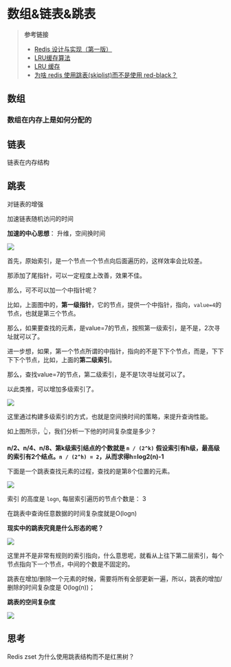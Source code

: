 # 数组&链表&跳表



> **参考链接**
>
> - [Redis 设计与实现（第一版）](http://origin.redisbook.com/)
> - [LRU缓存算法](https://www.jianshu.com/p/b1ab4a170c3c)
> - [LRU 缓存](https://leetcode.cn/problems/lru-cache/) 
> - [为啥 redis 使用跳表(skiplist)而不是使用 red-black？](https://www.zhihu.com/question/20202931)



## 数组



### 数组在内存上是如何分配的





## 链表



链表在内存结构





## 跳表

对链表的增强

加速链表随机访问的时间

**加速的中心思想**： 升维，空间换时间



![](https://oscimg.oschina.net/oscnet/up-4b32f7ca62b318cae88410f168b1a817ae8.png)



首先，原始索引，是一个节点一个节点向后面遍历的，这样效率会比较差。

那添加了尾指针，可以一定程度上改善，效果不佳。

那么，可不可以加一个中指针呢？

比如，上面图中的，**第一级指针**，它的节点，提供一个中指针，指向，`value=4`的节点，也就是第三个节点。

那么，如果要查找的元素，是value=7的节点，按照第一级索引，是不是，2次寻址就可以了。

进一步想，如果，第一个节点所谓的中指针，指向的不是下下个节点，而是，下下下下个节点，比如，上面的**第二级索引**。

那么，查找value=7的节点，第二级索引，是不是1次寻址就可以了。

以此类推，可以增加多级索引了。

![](https://oscimg.oschina.net/oscnet/up-5c3b53ba1bb3d4f3b5d3dfe40f9daa0eea9.png)

这里通过构建多级索引的方式，也就是空间换时间的策略，来提升查询性能。

如上图所示，👆，我们分析一下他的时间复杂度是多少？

**n/2、n/4、n/8、第k级索引结点的个数就是 `n / (2^k)`**
**假设索引有h级，最高级的索引有2个结点。`n / (2^h) = 2`，从而求得h=Iog2(n)-1**

下面是一个跳表查找元素的过程，查找的是第8个位置的元素。

![](https://oscimg.oschina.net/oscnet/up-bc2213f0bb59724892eca3856a66afda08b.png)

索引 的高度是 `logn`, 每层索引遍历的节点个数是： 3

在跳表中查询任意数据的时间复杂度就是O(logn)

**现实中的跳表究竟是什么形态的呢？**

![](https://oscimg.oschina.net/oscnet/up-e7b9359a627785e7b1a85796b5d770cd778.png)

这里并不是非常有规则的索引指向，什么意思呢，就看从上往下第二层索引，每个节点指向下一个节点，中间的个数是不固定的。

跳表在增加/删除一个元素的时候，需要将所有全部更新一遍，所以，跳表的增加/删除的时间复杂度是 O(log(n))；



**跳表的空间复杂度**

![](https://oscimg.oschina.net/oscnet/up-aa1877314b9cd1b1d7d6383781d839aa333.png)



## 思考

Redis zset 为什么使用跳表结构而不是红黑树？